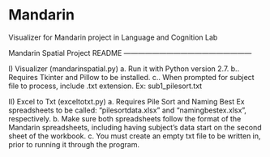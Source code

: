 Mandarin
========

Visualizer for Mandarin project in Language and Cognition Lab

Mandarin Spatial Project README
——————————————————

I) Visualizer (mandarinspatial.py)
	a. Run it with Python version 2.7.
	b.. Requires Tkinter and Pillow to be installed.
	c.. When prompted for subject file to process, include .txt extension. Ex: sub1_pilesort.txt

II) Excel to Txt (exceltotxt.py)
	a. Requires Pile Sort and Naming Best Ex spreadsheets to be called: “pilesortdata.xlsx” and 	“namingbestex.xlsx”, respectively. 
	b. Make sure both spreadsheets follow the format of the Mandarin spreadsheets, including 	having subject’s data start on the second sheet of the workbook. 
	c. You must create an empty txt file to be written in, prior to running it through the program. 
